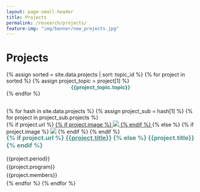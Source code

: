 ```yaml
---
layout: page-small-header
title: Projects
permalink: /research/projects/
feature-img: "img/banner/new_projects.jpg"
---
```

<!-- feature-img: "img/banner/banner_projects.jpg" -->
<!-- feature-img: "img/Kaanefoto4.jpg" enne oli see -->
<!--Title + Project navigation -->
<div class="row">
  <div class="col">
    <h1 class="text-center mt-3">Projects</h1>
      <div class="divider-center mt-2 mb-2">
            <div class="divider-line-1"></div>
            <div class="divider-line-2"></div>
      </div>
      <div class="mt-5">
          <div class="row" style="height: initial;margin-bottom: 30px;">
          {% assign sorted = site.data.projects | sort: topic_id %}
          {% for project in sorted %}
          {% assign project_topic = project[1] %}
            <div class="col col-12 col-md-2 mt-3" style="height: initial;text-align: center;font-weight: 800">
            <a onclick="showProject('{{ project_topic.topic_id }}')" id="topic-a-{{ project_topic.topic_id }}" class="project-link" style="color: #4b8d89; cursor:pointer;">{{project_topic.topic}}</a>
            </div>
          {% endfor %}  
          </div>
      </div>
  </div>
</div>
    
<!--Projects content-->
<div class="projects-horizontal">
  <div class="container">
    <div class="row projects">
      {% for hash in site.data.projects %}
      {% assign project_sub = hash[1] %}
      {% for project in project_sub.projects %}
          <div class="col-sm-6 item project-container topic-{{project_sub.topic_id}}">
            <div class="row">
                <div class="col-md-12 col-lg-5">
                {% if project.url %}
                    <a href="{{project.url}}">{% if project.image %} 
                      <img class="img-fluid" src={% if project.image contains "://" %} 
                      "{{project.image}}"
                      {% else %}
                      "{{ site.baseurl }}/{{project.image}}" 
                      {% endif %}>
                      {% endif %}
                    </a> 
                {% else %}
                  {% if project.image %} 
                    <img class="img-fluid" src={% if project.image contains "://" %} 
                      "{{project.image}}"
                      {% else %}
                      "{{ site.baseurl }}/{{project.image}}" 
                      {% endif %}>
                {% endif %}
                {% endif %}
                </div>
                <div class="col">
                  <h3 class="name" style="color: #4b8d89; margin-top: -2px;">
                  {% if project.url %} 
                    <a href="{{project.url}}" style="color: #4b8d89;">{{project.title}}</a>
                  {% else %}
                    {{project.title}}
                  {% endif %}  
                  </h3>
                  <p style="margin-top: 5px;margin-bottom: 5px;">{{project.period}}</p>
                  <p style="margin-top: 5px;margin-bottom: 5px;">{{project.program}}</p>
                  <p style="margin-top: 5px;margin-bottom: 5px;">{{project.members}}</p>
                </div>
            </div>
          </div>
      {% endfor %}
      {% endfor %}
    </div>
  </div>
</div>

<!--Function to show projects-->
<script>
  function showProject(topic_id){
    hideProjectElements();
    makeLinkActive(topic_id); 
    var classElem = "topic-"+topic_id;

    var elems = document.getElementsByClassName(classElem);

    for (var i = 0; i < elems.length; i ++) {
        elems[i].style.display = 'block';
    }
  }
  function hideProjectElements(){
    var elems = document.getElementsByClassName('project-container');

    for (var i = 0; i < elems.length; i ++) {
        elems[i].style.display = 'none';
    }
  }

//title color
  function makeLinkActive(topicId){ 

    var elems = document.getElementsByClassName('project-link active');
    for (var i = 0; i < elems.length; i ++) {
        elems[i].classList.remove("active");
    }

    var elem = document.getElementById("topic-a-"+topicId);
    elem.classList.add("active");
  }

</script>
